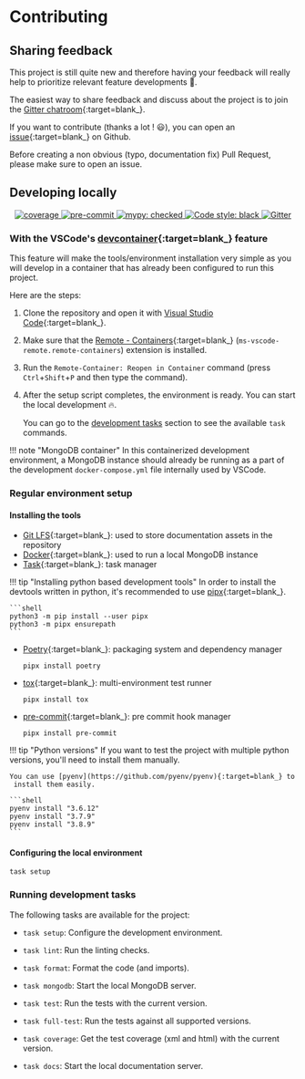 # Contributing

## Sharing feedback

This project is still quite new and therefore having your feedback will really help to
prioritize relevant feature developments :rocket:.

The easiest way to share feedback and discuss about the project is to join the [Gitter
chatroom](https://gitter.im/odmantic/community?utm_source=share-link&utm_medium=link&utm_campaign=share-link){:target=blank_}.

If you want to contribute (thanks a lot ! :smiley:), you can open an
[issue](https://github.com/art049/odmantic/issues/new){:target=blank_} on Github.

Before creating a non obvious (typo, documentation fix) Pull Request, please make sure
to open an issue.

## Developing locally

<div align="center">
  <a href="https://codecov.io/gh/art049/odmantic" target="_blank">
      <img src="https://codecov.io/gh/art049/odmantic/branch/master/graph/badge.svg?token=3NYZK14STZ"    alt="coverage">
  </a>
  <a href="https://github.com/pre-commit/pre-commit" target="_blank">
      <img src="https://img.shields.io/badge/pre--commit-enabled-brightgreen?logo=pre-commit&logoColor=white"
      alt="pre-commit">
  </a>
  <a href="http://mypy-lang.org/" target="_blank">
      <img src="https://img.shields.io/badge/mypy-checked-informational.svg" alt="mypy: checked">
  </a>
  <a href="https://github.com/python/black" target="_blank">
      <img src="https://img.shields.io/badge/code%20style-black-000000.svg" alt="Code style: black">
  </a>
  <a href="https://gitter.im/odmantic/community?utm_source=badge&utm_medium=badge&utm_campaign=pr-badge"    target="_blank">
      <img src="https://badges.gitter.im/odmantic/community.svg" alt="Gitter">
  </a>
</div>

### With the VSCode's [devcontainer](https://code.visualstudio.com/docs/remote/containers){:target=blank_} feature

This feature will make the tools/environment installation very simple as you will develop
in a container that has already been configured to run this project.

Here are the steps:

1. Clone the repository and open it with [Visual Studio
   Code](https://code.visualstudio.com/){:target=blank_}.
2. Make sure that the [Remote -
    Containers](https://marketplace.visualstudio.com/items?itemName=ms-vscode-remote.remote-containers){:target=blank_}
    (`ms-vscode-remote.remote-containers`) extension is installed.
3. Run the `Remote-Container: Reopen in Container` command (press `Ctrl`+`Shift`+`P` and
   then type the command).
4. After the setup script completes, the environment is ready. You can start the local
   development :fire:.

   You can go to the [development tasks](#running-development-tasks) section to see the
   available `task` commands.

!!! note "MongoDB container"
    In this containerized development environment, a MongoDB instance should already be
    running as a part of the development `docker-compose.yml` file internally used by
    VSCode.

### Regular environment setup

#### Installing the tools

- [Git LFS](https://git-lfs.github.com/){:target=blank_}: used to store documentation assets in the repository
- [Docker](https://docs.docker.com/get-docker/){:target=blank_}: used to run a local MongoDB instance
- [Task](https://taskfile.dev){:target=blank_}: task manager

!!! tip "Installing python based development tools"
    In order to install the devtools written in python, it's recommended to use [pipx](https://pipxproject.github.io/pipx/){:target=blank_}.

    ```shell
    python3 -m pip install --user pipx
    python3 -m pipx ensurepath
    ```

- [Poetry](https://python-poetry.org/){:target=blank_}: packaging system and dependency
  manager
  ```shell
  pipx install poetry
  ```

- [tox](https://tox.readthedocs.io/en/latest/){:target=blank_}: multi-environment test runner
  ```shell
  pipx install tox
  ```

- [pre-commit](https://pre-commit.com/){:target=blank_}: pre commit hook manager
  ```shell
  pipx install pre-commit
  ```

!!! tip "Python versions"
    If you want to test the project with multiple python versions, you'll need to
    install them manually.

    You can use [pyenv](https://github.com/pyenv/pyenv){:target=blank_} to
     install them easily.

    ```shell
    pyenv install "3.6.12"
    pyenv install "3.7.9"
    pyenv install "3.8.9"
    ```

#### Configuring the local environment
  ```shell
  task setup
  ```

### Running development tasks

The following tasks are available for the project:

* `task setup`:                Configure the development environment.

* `task lint`:                 Run the linting checks.

* `task format`:               Format the code (and imports).

* `task mongodb`:              Start the local MongoDB server.

* `task test`:                 Run the tests with the current version.

* `task full-test`:            Run the tests against all supported versions.

* `task coverage`:             Get the test coverage (xml and html) with the current version.

* `task docs`:                 Start the local documentation server.
